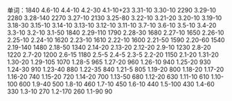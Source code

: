 单词：1840
4.6-10
4.4-10
4.2-30
4.1-10+23
3.31-10
3.30-10 2290
3.29-10 2280
3.28-140 2270
3.27-10 2130
3.25-80
3.22-10
3.21-20
3.20-10
3.19-10
3.18-30
3.15-10
3.14-10
3.13-10
3.12-10
3.11-10
3.7-10
3.6-10
3.5-10
3.4-20
3.3-10
3.2-10 
3.1-50 1840
2.29-110 1790
2.28-30 1680
2.27-10 1650
2.26-10
2.25-10
2.24-10 1620
2.23-10 1610
2.22-10 1600
2.21-50 1590
2.20-60 1540
2.19-140 1480
2.18-50 1340
2.14-20
2.13-20
2.12-20
2.9-10 1230
2.8-20 1220
2.7-20 1200
2.6-15 1180
2.5-5
2.4-5
2.3-5
2.2-20 1150
2.1-20
1.31-20
1.30-20
1.29-105 1070
1.28-5 965
1.27-20 960
1.26-10 940
1.25-20 930
1.24-30 910
1.23-40 880
1.22-35 840
1.21-5 805
1.19-20 800
1.18-20
1.17-20
1.16-20 740
1.15-20 720
1.14-20 700
1.13-50 680
1.12-20 630
1.11-10 610
1.10-100 600
1.9-40 500
1.8-10 460
1.7-10 450
1.6-10 440
1.5-100 430
1.4-60 330
1.3-10 270
1.2-170 260
1.1-90 90
